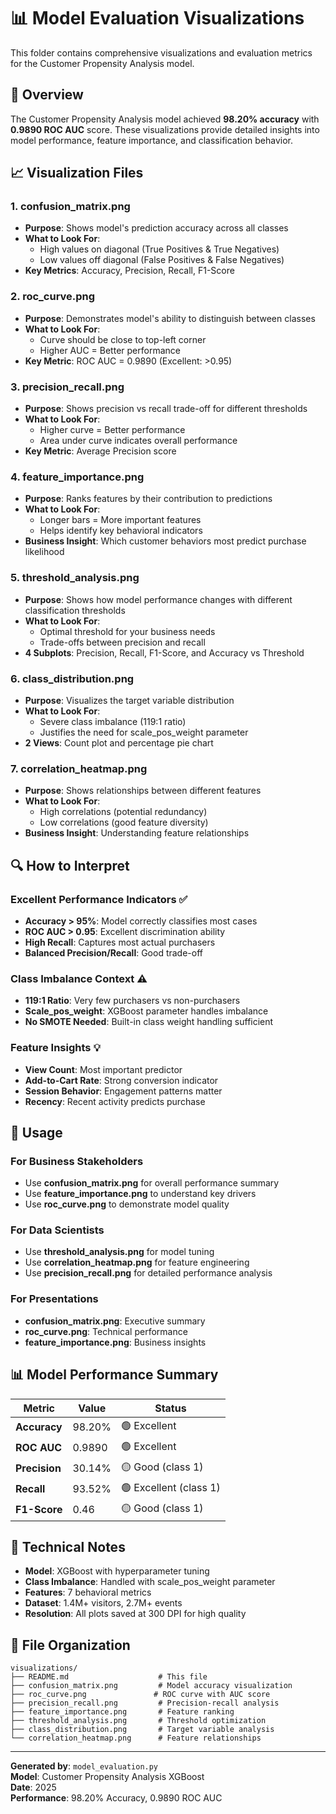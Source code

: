 # 📊 Model Evaluation Visualizations

This folder contains comprehensive visualizations and evaluation metrics for the Customer Propensity Analysis model.

## 🎯 Overview

The Customer Propensity Analysis model achieved **98.20% accuracy** with **0.9890 ROC AUC** score. These visualizations provide detailed insights into model performance, feature importance, and classification behavior.

## 📈 Visualization Files

### 1. **confusion_matrix.png**
- **Purpose**: Shows model's prediction accuracy across all classes
- **What to Look For**: 
  - High values on diagonal (True Positives & True Negatives)
  - Low values off diagonal (False Positives & False Negatives)
- **Key Metrics**: Accuracy, Precision, Recall, F1-Score

### 2. **roc_curve.png**
- **Purpose**: Demonstrates model's ability to distinguish between classes
- **What to Look For**: 
  - Curve should be close to top-left corner
  - Higher AUC = Better performance
- **Key Metric**: ROC AUC = 0.9890 (Excellent: >0.95)

### 3. **precision_recall.png**
- **Purpose**: Shows precision vs recall trade-off for different thresholds
- **What to Look For**: 
  - Higher curve = Better performance
  - Area under curve indicates overall performance
- **Key Metric**: Average Precision score

### 4. **feature_importance.png**
- **Purpose**: Ranks features by their contribution to predictions
- **What to Look For**: 
  - Longer bars = More important features
  - Helps identify key behavioral indicators
- **Business Insight**: Which customer behaviors most predict purchase likelihood

### 5. **threshold_analysis.png**
- **Purpose**: Shows how model performance changes with different classification thresholds
- **What to Look For**: 
  - Optimal threshold for your business needs
  - Trade-offs between precision and recall
- **4 Subplots**: Precision, Recall, F1-Score, and Accuracy vs Threshold

### 6. **class_distribution.png**
- **Purpose**: Visualizes the target variable distribution
- **What to Look For**: 
  - Severe class imbalance (119:1 ratio)
  - Justifies the need for scale_pos_weight parameter
- **2 Views**: Count plot and percentage pie chart

### 7. **correlation_heatmap.png**
- **Purpose**: Shows relationships between different features
- **What to Look For**: 
  - High correlations (potential redundancy)
  - Low correlations (good feature diversity)
- **Business Insight**: Understanding feature relationships

## 🔍 How to Interpret

### **Excellent Performance Indicators** ✅
- **Accuracy > 95%**: Model correctly classifies most cases
- **ROC AUC > 0.95**: Excellent discrimination ability
- **High Recall**: Captures most actual purchasers
- **Balanced Precision/Recall**: Good trade-off

### **Class Imbalance Context** ⚠️
- **119:1 Ratio**: Very few purchasers vs non-purchasers
- **Scale_pos_weight**: XGBoost parameter handles imbalance
- **No SMOTE Needed**: Built-in class weight handling sufficient

### **Feature Insights** 💡
- **View Count**: Most important predictor
- **Add-to-Cart Rate**: Strong conversion indicator
- **Session Behavior**: Engagement patterns matter
- **Recency**: Recent activity predicts purchase

## 🚀 Usage

### **For Business Stakeholders**
- Use **confusion_matrix.png** for overall performance summary
- Use **feature_importance.png** to understand key drivers
- Use **roc_curve.png** to demonstrate model quality

### **For Data Scientists**
- Use **threshold_analysis.png** for model tuning
- Use **correlation_heatmap.png** for feature engineering
- Use **precision_recall.png** for detailed performance analysis

### **For Presentations**
- **confusion_matrix.png**: Executive summary
- **roc_curve.png**: Technical performance
- **feature_importance.png**: Business insights

## 📊 Model Performance Summary

| Metric | Value | Status |
|--------|-------|--------|
| **Accuracy** | 98.20% | 🟢 Excellent |
| **ROC AUC** | 0.9890 | 🟢 Excellent |
| **Precision** | 30.14% | 🟡 Good (class 1) |
| **Recall** | 93.52% | 🟢 Excellent (class 1) |
| **F1-Score** | 0.46 | 🟡 Good (class 1) |

## 🔧 Technical Notes

- **Model**: XGBoost with hyperparameter tuning
- **Class Imbalance**: Handled with scale_pos_weight parameter
- **Features**: 7 behavioral metrics
- **Dataset**: 1.4M+ visitors, 2.7M+ events
- **Resolution**: All plots saved at 300 DPI for high quality

## 📁 File Organization

```
visualizations/
├── README.md                    # This file
├── confusion_matrix.png         # Model accuracy visualization
├── roc_curve.png               # ROC curve with AUC score
├── precision_recall.png         # Precision-recall analysis
├── feature_importance.png       # Feature ranking
├── threshold_analysis.png       # Threshold optimization
├── class_distribution.png       # Target variable analysis
└── correlation_heatmap.png      # Feature relationships
```

---

**Generated by**: `model_evaluation.py`  
**Model**: Customer Propensity Analysis XGBoost  
**Date**: 2025  
**Performance**: 98.20% Accuracy, 0.9890 ROC AUC
